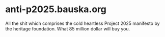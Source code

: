 # anti-p2025.bauska.org

All the shit which comprises the cold heartless Project 2025 manifesto by the heritage foundation. What 85 million dollar will buy you.
